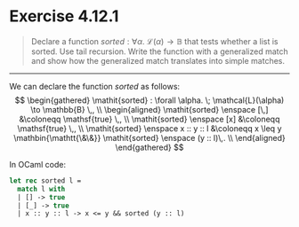 # Exercise 4.12.1

> Declare a function $\mathit{sorted} : \forall \alpha. \; \mathcal{L}(\alpha) \to \mathbb{B}$ that tests whether a list is sorted.
> Use tail recursion.
> Write the function with a generalized match and show how the generalized match translates into simple matches.

---

We can declare the function $\mathit{sorted}$ as follows:
$$
  \begin{gathered}
    \mathit{sorted} : \forall \alpha. \; \mathcal{L}(\alpha) \to \mathbb{B} \,, \\
    \begin{aligned}
      \mathit{sorted} \enspace [\,]
      &\coloneqq
      \mathsf{true} \,, \\
      \mathit{sorted} \enspace [x]
      &\coloneqq
      \mathsf{true} \,, \\
      \mathit{sorted} \enspace x :: y :: l
      &\coloneqq
      x \leq y \mathbin{\mathtt{\&\&}} \mathit{sorted} \enspace (y :: l)\,. \\
    \end{aligned}
  \end{gathered}
$$

In OCaml code:
```ocaml
let rec sorted l =
  match l with
  | [] -> true
  | [_] -> true
  | x :: y :: l -> x <= y && sorted (y :: l)
```
